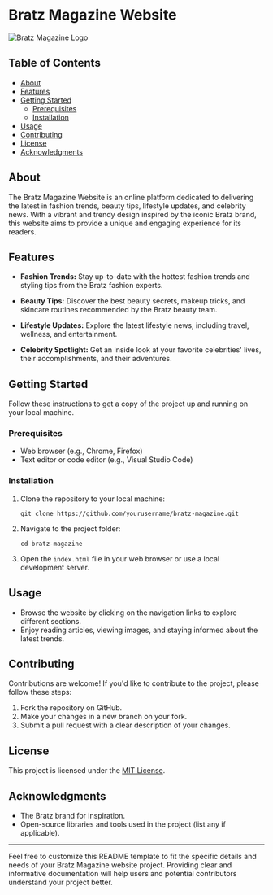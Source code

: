 
# Bratz Magazine Website

![Bratz Magazine Logo](bratz_logo.png)

## Table of Contents

- [About](#about)
- [Features](#features)
- [Getting Started](#getting-started)
  - [Prerequisites](#prerequisites)
  - [Installation](#installation)
- [Usage](#usage)
- [Contributing](#contributing)
- [License](#license)
- [Acknowledgments](#acknowledgments)

## About

The Bratz Magazine Website is an online platform dedicated to delivering the latest in fashion trends, beauty tips, lifestyle updates, and celebrity news. With a vibrant and trendy design inspired by the iconic Bratz brand, this website aims to provide a unique and engaging experience for its readers.

## Features

- **Fashion Trends:** Stay up-to-date with the hottest fashion trends and styling tips from the Bratz fashion experts.

- **Beauty Tips:** Discover the best beauty secrets, makeup tricks, and skincare routines recommended by the Bratz beauty team.

- **Lifestyle Updates:** Explore the latest lifestyle news, including travel, wellness, and entertainment.

- **Celebrity Spotlight:** Get an inside look at your favorite celebrities' lives, their accomplishments, and their adventures.

## Getting Started

Follow these instructions to get a copy of the project up and running on your local machine.

### Prerequisites

- Web browser (e.g., Chrome, Firefox)
- Text editor or code editor (e.g., Visual Studio Code)

### Installation

1. Clone the repository to your local machine:

   ```shell
   git clone https://github.com/yourusername/bratz-magazine.git
   ```

2. Navigate to the project folder:

   ```shell
   cd bratz-magazine
   ```

3. Open the `index.html` file in your web browser or use a local development server.

## Usage

- Browse the website by clicking on the navigation links to explore different sections.
- Enjoy reading articles, viewing images, and staying informed about the latest trends.

## Contributing

Contributions are welcome! If you'd like to contribute to the project, please follow these steps:

1. Fork the repository on GitHub.
2. Make your changes in a new branch on your fork.
3. Submit a pull request with a clear description of your changes.

## License

This project is licensed under the [MIT License](LICENSE.md).

## Acknowledgments

- The Bratz brand for inspiration.
- Open-source libraries and tools used in the project (list any if applicable).

---

Feel free to customize this README template to fit the specific details and needs of your Bratz Magazine website project. Providing clear and informative documentation will help users and potential contributors understand your project better.
